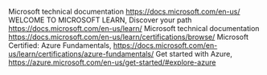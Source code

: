 Microsoft technical documentation https://docs.microsoft.com/en-us/
WELCOME TO MICROSOFT LEARN, Discover your path https://docs.microsoft.com/en-us/learn/
Microsoft technical documentation https://docs.microsoft.com/en-us/learn/certifications/browse/
Microsoft Certified: Azure Fundamentals, https://docs.microsoft.com/en-us/learn/certifications/azure-fundamentals/
Get started with Azure, https://azure.microsoft.com/en-us/get-started/#explore-azure
